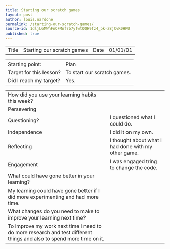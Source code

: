 ```yaml
---
title: Starting our scratch games
layout: post
author: louis.nardone
permalink: /starting-our-scratch-games/
source-id: 1dljL6MWhFnOFMnf7b7yfwtQQH9fz4_bk-z8jCvK0HPU
published: true
---
```

<table>
  <tr>
    <td>Title</td>
    <td>Starting our scratch games</td>
    <td>Date</td>
    <td>01/01/01</td>
  </tr>
</table>


<table>
  <tr>
    <td>Starting point:</td>
    <td>Plan</td>
  </tr>
  <tr>
    <td>Target for this lesson?</td>
    <td>To start our scratch games.</td>
  </tr>
  <tr>
    <td>Did I reach my target? </td>
    <td>Yes.</td>
  </tr>
</table>


<table>
  <tr>
    <td>How did you use your learning habits this week?</td>
    <td></td>
  </tr>
  <tr>
    <td>Persevering</td>
    <td></td>
  </tr>
  <tr>
    <td>Questioning?</td>
    <td>I questioned what I could do.</td>
  </tr>
  <tr>
    <td>Independence</td>
    <td>I did it on my own.</td>
  </tr>
  <tr>
    <td>Reflecting</td>
    <td>I thought about what I had done with my other game.</td>
  </tr>
  <tr>
    <td>Engagement</td>
    <td>I was engaged tring to change the code.</td>
  </tr>
  <tr>
    <td>What could have gone better in your learning?</td>
    <td></td>
  </tr>
  <tr>
    <td>My learning could have gone better if I did more experimenting and had more time.</td>
    <td></td>
  </tr>
  <tr>
    <td>What changes do you need to make to improve your learning next time?</td>
    <td></td>
  </tr>
  <tr>
    <td>To improve my work next time I need to do more research and test different things and also to spend more time on it.</td>
    <td></td>
  </tr>
</table>


